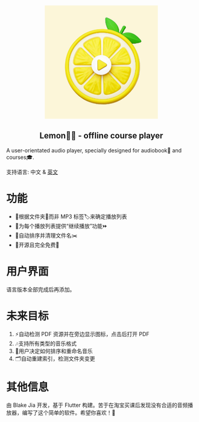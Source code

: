 <p align="center">
  <img src="assets/launch_icon/launchIcon.png" width="300px" alt="lunch icon">
</p>
<h2 align="center">Lemon🍋‍🟩 - offline course player</h2>
A user-orientated audio player, specially designed for audiobook📖 and courses🎓. 

支持语言: 中文 & [英文](README.md)

# 功能
- 🌟根据文件夹📂而非 MP3 标签🏷️来确定播放列表
- 🌟为每个播放列表提供“继续播放”功能⏩
- 🌟自动排序并清理文件名✂️
- 🌟开源且完全免费💸

# 用户界面
语言版本全部完成后再添加。

# 未来目标
1. ⚡自动检测 PDF 资源并在旁边显示图标，点击后打开 PDF
2. 🎶支持所有类型的音乐格式
3. 🍬用户决定如何排序和重命名音乐
4. 🗂️自动重建索引，检测文件夹变更

# 其他信息
由 Blake Jia 开发，基于 Flutter 构建。苦于在淘宝买课后发现没有合适的音频播放器，编写了这个简单的软件。希望你喜欢！🌟